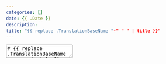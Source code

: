 ```yaml
---
categories: []
date: {{ .Date }}
description:
title: "{{ replace .TranslationBaseName "-" " " | title }}"
---
```

<textarea data-markdown
    data-separator="\n===\n"
    data-vertical="\n---\n"
    data-notes="^Note:">
# {{ replace .TranslationBaseName "-" " " | title }}
----------------------

<!-- .slide: class="center" -->
===
# About Me
---------
![κeenのアイコン](/images/kappa2_vest.png) <!-- .element: style="position:absolute;right:0;z-index:-1" width="20%" -->

* κeen
* [@blackenedgold](https://twitter.com/blackenedgold)
* GitHub: [KeenS](https://github.com/KeenS)
* GitLab: [blackenedgold](https://gitlab.com/blackenedgold)
* [Idein Inc.](https://idein.jp/)のエンジニア
* Lisp, ML, Rust, Shell Scriptあたりを書きます

</textarea>
